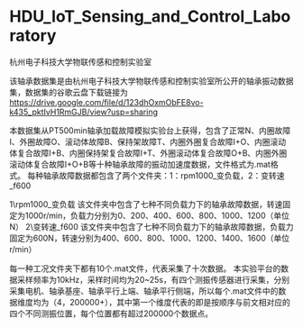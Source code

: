 # HDU_IoT_Sensing_and_Control_Laboratory
杭州电子科技大学物联传感和控制实验室

该轴承数据集是由杭州电子科技大学物联传感和控制实验室所公开的轴承振动数据集，数据集的谷歌云盘下载链接为
https://drive.google.com/file/d/123dhOxmObFE8vo-k435_pktIvH1RmGJB/view?usp=sharing

本数据集从PT500min轴承加载故障模拟实验台上获得，包含了正常N、内圈故障I、外圈故障O、滚动体故障B、保持架故障T、内圈外圈复合故障I+O、内圈滚动体复合故障I+B、内圈保持架复合故障I+T、外圈滚动体复合故障O+B、内圈外圈滚动体复合故障I+O+B等十种轴承故障的振动加速度数据，文件格式为.mat格式。
每种轴承故障数据都包含了两个文件夹：1：rpm1000_变负载，2：变转速_f600

1\rpm1000_变负载
该文件夹中包含了七种不同负载力下的轴承故障数据，转速固定为1000r/min，负载力分别为0、200、400、600、800、1000、1200（单位N）
2\变转速_f600
该文件夹中包含了七种不同负载力下的轴承故障数据，负载力固定为600N，转速分别为400、600、800、1000、1200、1400、1600（单位r/min）

每一种工况文件夹下都有10个.mat文件，代表采集了十次数据。
本实验平台的数据采样频率为10kHz，采样时间均为20~25s，有四个测振传感器进行采集，分别采集电机、轴承基座、轴承平行上端、轴承平行侧端，所以每个.mat文件中的数据维度均为（4，200000+），其中第一个维度代表的即是按顺序与前文相对应的四个不同测振位置，每个位置都有超过200000个数据点。
